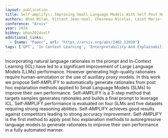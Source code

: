 ```yaml
---
layout: publication
title: Self-amplify\: Improving Small Language Models With Self Post Hoc Explanations
authors: Bhan Milan, Vittaut Jean-noel, Chesneau Nicolas, Lesot Marie-jeanne
conference: "Arxiv"
year: 2024
bibkey: bhan2024self
additional_links:
  - {name: "Paper", url: "https://arxiv.org/abs/2402.12038"}
tags: ['GPT', 'In Context Learning', 'Interpretability And Explainability', 'Pretraining Methods', 'Prompting', 'RAG']
---
```

Incorporating natural language rationales in the prompt and In-Context Learning (ICL) have led to a significant improvement of Large Language Models (LLMs) performance. However generating high-quality rationales require human-annotation or the use of auxiliary proxy models. In this work we propose Self-AMPLIFY to automatically generate rationales from post hoc explanation methods applied to Small Language Models (SLMs) to improve their own performance. Self-AMPLIFY is a 3-step method that targets samples generates rationales and builds a final prompt to leverage ICL. Self-AMPLIFY performance is evaluated on four SLMs and five datasets requiring strong reasoning abilities. Self-AMPLIFY achieves good results against competitors leading to strong accuracy improvement. Self-AMPLIFY is the first method to apply post hoc explanation methods to autoregressive language models to generate rationales to improve their own performance in a fully automated manner.
